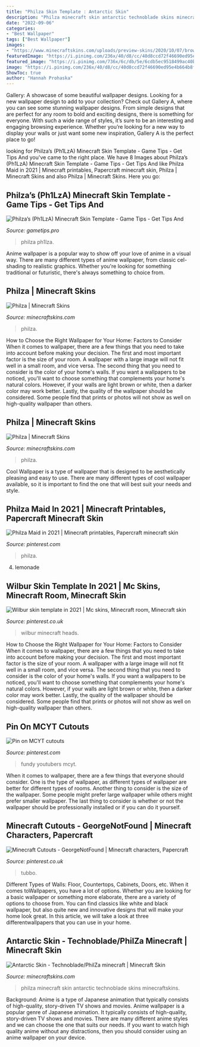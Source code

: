 ```yaml
---
title: "Philza Skin Template : Antarctic Skin"
description: "Philza minecraft skin antarctic technoblade skins minecraftskins"
date: "2022-09-06"
categories:
- "Best Wallpaper"
tags: ["Best Wallpaper"]
images:
- "https://www.minecraftskins.com/uploads/preview-skins/2020/10/07/brown-skin-philza-head-template-15440933.png?v302"
featuredImage: "https://i.pinimg.com/236x/40/d8/cc/40d8ccd72f46690ed95e4b664b8fc8c1.jpg?nii=t"
featured_image: "https://i.pinimg.com/736x/6c/db/5e/6cdb5ec9518499ac40b6b4457af733dc.jpg"
image: "https://i.pinimg.com/236x/40/d8/cc/40d8ccd72f46690ed95e4b664b8fc8c1.jpg?nii=t"
ShowToc: true
author: "Hannah Prohaska"
---
```



Gallery: A showcase of some beautiful wallpaper designs.
Looking for a new wallpaper design to add to your collection? Check out Gallery A, where you can see some stunning wallpaper designs. From simple designs that are perfect for any room to bold and exciting designs, there is something for everyone. With such a wide range of styles, it’s sure to be an interesting and engaging browsing experience. Whether you’re looking for a new way to display your walls or just want some new inspiration, Gallery A is the perfect place to go!
		
		
		
		
		
		
		
	

		
looking for Philza’s (Ph1LzA) Minecraft Skin Template - Game Tips - Get Tips And you've came to the right place. We have 8 Images about Philza’s (Ph1LzA) Minecraft Skin Template - Game Tips - Get Tips And like Philza Maid in 2021 | Minecraft printables, Papercraft minecraft skin, Philza | Minecraft Skins and also Philza | Minecraft Skins. Here you go:
		
    
## Philza’s (Ph1LzA) Minecraft Skin Template - Game Tips - Get Tips And

<img loading=lazy src="https://cdn.gametips.pro/mcskinphilza-900x506-1-760x506.jpg" onerror="this.onerror=null;this.src='https://tse1.mm.bing.net/th?id=OIP.Ng4Aj-1U-VsYss_3p1dBFwHaE7&amp;pid=15.1';" alt="Philza’s (Ph1LzA) Minecraft Skin Template - Game Tips - Get Tips And">

_Source: gametips.pro_

>philza ph1lza. 

	

Anime wallpaper is a popular way to show off your love of anime in a visual way. There are many different types of anime wallpaper, from classic cel-shading to realistic graphics. Whether you're looking for something traditional or futuristic, there's always something to choice from.

    
## Philza | Minecraft Skins

<img loading=lazy src="https://www.minecraftskins.com/uploads/preview-skins/2020/10/07/brown-skin-philza-head-template-15440933.png?v302" onerror="this.onerror=null;this.src='https://tse1.mm.bing.net/th?id=OIP.MyvmfzzNHg4f0g3DUB8-LAAAAA&amp;pid=15.1';" alt="Philza | Minecraft Skins">

_Source: minecraftskins.com_

>philza. 

	

How to Choose the Right Wallpaper for Your Home: Factors to Consider
When it comes to wallpaper, there are a few things that you need to take into account before making your decision. The first and most important factor is the size of your room. A wallpaper with a large image will not fit well in a small room, and vice versa. 
The second thing that you need to consider is the color of your home's walls. If you want a wallpapers to be noticed, you'll want to choose something that complements your home's natural colors. However, if your walls are light brown or white, then a darker color may work better. 
Lastly, the quality of the wallpaper should be considered. Some people find that prints or photos will not show as well on high-quality wallpaper than others.

    
## Philza | Minecraft Skins

<img loading=lazy src="https://www.minecraftskins.com/uploads/preview-skins/2020/10/07/brown-skin-philza-15440791.png?v422" onerror="this.onerror=null;this.src='https://tse4.mm.bing.net/th?id=OIP.LcqF7lhW_l5LGuq_u6OkfQAAAA&amp;pid=15.1';" alt="Philza | Minecraft Skins">

_Source: minecraftskins.com_

>philza. 

	

Cool Wallpaper is a type of wallpaper that is designed to be aesthetically pleasing and easy to use. There are many different types of cool wallpaper available, so it is important to find the one that will best suit your needs and style.

    
## Philza Maid In 2021 | Minecraft Printables, Papercraft Minecraft Skin

<img loading=lazy src="https://i.pinimg.com/736x/43/57/b3/4357b3cad257ee2176b615ecf3c8f488.jpg" onerror="this.onerror=null;this.src='https://tse4.mm.bing.net/th?id=OIP.8AyHIhY9tsnvtIOAr51WfwHaKe&amp;pid=15.1';" alt="Philza Maid in 2021 | Minecraft printables, Papercraft minecraft skin">

_Source: pinterest.com_

>philza. 

	

4. lemonade 

    
## Wilbur Skin Template In 2021 | Mc Skins, Minecraft Room, Minecraft Skin

<img loading=lazy src="https://i.pinimg.com/originals/82/50/4a/82504a2f1d7fd99379231f606c8a819d.jpg" onerror="this.onerror=null;this.src='https://tse4.mm.bing.net/th?id=OIP.Vl-qa2ZGf2zoSPVsBIlAigAAAA&amp;pid=15.1';" alt="Wilbur skin template in 2021 | Mc skins, Minecraft room, Minecraft skin">

_Source: pinterest.co.uk_

>wilbur minecraft heads. 

	

How to Choose the Right Wallpaper for Your Home: Factors to Consider
When it comes to wallpaper, there are a few things that you need to take into account before making your decision. The first and most important factor is the size of your room. A wallpaper with a large image will not fit well in a small room, and vice versa. 
The second thing that you need to consider is the color of your home's walls. If you want a wallpapers to be noticed, you'll want to choose something that complements your home's natural colors. However, if your walls are light brown or white, then a darker color may work better. 
Lastly, the quality of the wallpaper should be considered. Some people find that prints or photos will not show as well on high-quality wallpaper than others.

    
## Pin On MCYT Cutouts

<img loading=lazy src="https://i.pinimg.com/736x/6c/db/5e/6cdb5ec9518499ac40b6b4457af733dc.jpg" onerror="this.onerror=null;this.src='https://tse4.mm.bing.net/th?id=OIP.rfHqpnMT-VVUECJXwdlLNgHaKe&amp;pid=15.1';" alt="Pin on MCYT cutouts">

_Source: pinterest.com_

>fundy youtubers mcyt. 

	

When it comes to wallpaper, there are a few things that everyone should consider. One is the type of wallpaper, as different types of wallpaper are better for different types of rooms. Another thing to consider is the size of the wallpaper. Some people might prefer large wallpaper while others might prefer smaller wallpaper. The last thing to consider is whether or not the wallpaper should be professionally installed or if you can do it yourself.

    
## Minecraft Cutouts - GeorgeNotFound | Minecraft Characters, Papercraft

<img loading=lazy src="https://i.pinimg.com/236x/40/d8/cc/40d8ccd72f46690ed95e4b664b8fc8c1.jpg?nii=t" onerror="this.onerror=null;this.src='https://tse1.mm.bing.net/th?id=OIP.ND4WX5rkUprxtXTOC5IDbgAAAA&amp;pid=15.1';" alt="Minecraft Cutouts - GeorgeNotFound | Minecraft characters, Papercraft">

_Source: pinterest.co.uk_

>tubbo. 

	

Different Types of Walls: Floor, Countertops, Cabinets, Doors, etc.
When it comes toWallpapers, you have a lot of options. Whether you are looking for a basic wallpaper or something more elaborate, there are a variety of options to choose from. You can find classics like white and black wallpaper, but also quite new and innovative designs that will make your home look great. In this article, we will take a look at three differentwallpapers that you can use in your home.

    
## Antarctic Skin - Technoblade/PhilZa Minecraft | Minecraft Skin

<img loading=lazy src="https://www.minecraftskins.com/uploads/preview-skins/2020/12/25/antarctic-skin---technoblade-philza-minecraft-16155948.png?v302" onerror="this.onerror=null;this.src='https://tse4.mm.bing.net/th?id=OIP.lx5JaA3fIKHl-7OG5kSvwAAAAA&amp;pid=15.1';" alt="Antarctic Skin - Technoblade/PhilZa minecraft | Minecraft Skin">

_Source: minecraftskins.com_

>philza minecraft skin antarctic technoblade skins minecraftskins. 

	

Background: Anime is a type of Japanese animation that typically consists of high-quality, story-driven TV shows and movies.
Anime wallpaper is a popular genre of Japanese animation. It typically consists of high-quality, story-driven TV shows and movies. There are many different anime styles and we can choose the one that suits our needs. If you want to watch high quality anime without any distractions, then you should consider using an anime wallpaper on your device.

